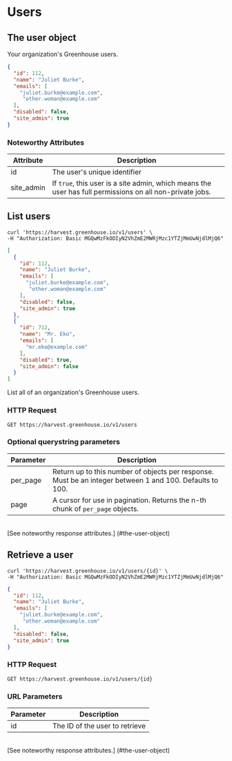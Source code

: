 # Users

## The user object

Your organization's Greenhouse users.


```json
{
  "id": 112,
  "name": "Juliet Burke",
  "emails": [
    "juliet.burke@example.com",
     "other.woman@example.com"
  ],
  "disabled": false,
  "site_admin": true
}
```

### Noteworthy Attributes

| Attribute | Description |
|-----------|-------------|
| id | The user's unique identifier |
| site_admin | If `true`, this user is a site admin, which means the user has full permissions on all non-private jobs.

## List users

```shell
curl 'https://harvest.greenhouse.io/v1/users' \
-H "Authorization: Basic MGQwMzFkODIyN2VhZmE2MWRjMzc1YTZjMmUwNjdlMjQ6"
```

```json
[
  {
    "id": 112,
    "name": "Juliet Burke",
    "emails": [
      "juliet.burke@example.com",
       "other.woman@example.com"
    ],
    "disabled": false,
    "site_admin": true
  },
  {
    "id": 712,
    "name": "Mr. Eko",
    "emails": [
      "mr.eko@example.com"
    ],
    "disabled": true,
    "site_admin": false
  }
]
```

List all of an organization's Greenhouse users.

### HTTP Request

`GET https://harvest.greenhouse.io/v1/users`

### Optional querystring parameters

| Parameter | Description |
|-----------|-------------|
| per_page | Return up to this number of objects per response.  Must be an integer between 1 and 100.  Defaults to 100.
| page | A cursor for use in pagination.  Returns the n-th chunk of `per_page` objects.

<br>
[See noteworthy response attributes.] (#the-user-object)

## Retrieve a user 

```shell
curl 'https://harvest.greenhouse.io/v1/users/{id}' \
-H "Authorization: Basic MGQwMzFkODIyN2VhZmE2MWRjMzc1YTZjMmUwNjdlMjQ6"
```

```json
{
  "id": 112,
  "name": "Juliet Burke",
  "emails": [
    "juliet.burke@example.com",
     "other.woman@example.com"
  ],
  "disabled": false,
  "site_admin": true
}
```

### HTTP Request

`GET https://harvest.greenhouse.io/v1/users/{id}`

### URL Parameters

Parameter | Description
--------- | -----------
id | The ID of the user to retrieve

<br>
[See noteworthy response attributes.] (#the-user-object)